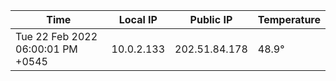 | Time     | Local IP | Public IP | Temperature |
| ----------- | ----------- | ----------- | ----------- |
| Tue 22 Feb 2022 06:00:01 PM +0545      | 10.0.2.133     | 202.51.84.178  | 48.9° |
